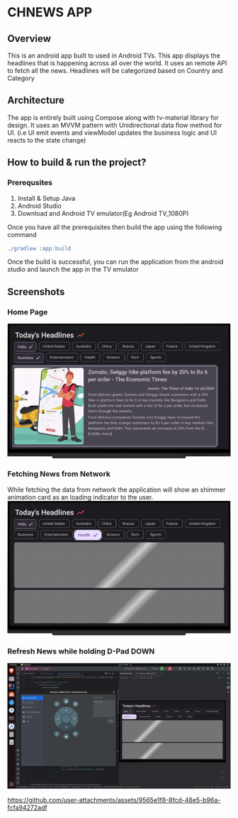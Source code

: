 # CHNEWS APP

## Overview

This is an android app built to used in Android TVs. This app displays the headlines
that is happening across all over the world. It uses an remote API to fetch all the news.
Headlines will be categorized based on Country and Category

## Architecture

The app is entirely built using Compose along with tv-material library for design. It uses an MVVM pattern
with Unidirectional data flow method for UI. (i.e UI emit events and viewModel updates the business logic and UI reacts to the state change)

## How to build & run the project?

### Prerequsites

1. Install & Setup Java
2. Android Studio
3. Download and Android TV emulator(Eg Android TV_1080P)

Once you have all the prerequisites then build the app using the following command

```gradle
./gradlew :app:build
```

Once the build is successful, you can run the application from the android studio and launch the app in the TV emulator

## Screenshots

### Home Page
<img src="screenshots/home_page.png">

### Fetching News from Network
While fetching the data from network the application will show an shimmer animation card as an loading indicator to the user.
<img src="screenshots/fetching_news.png">

### Refresh News while holding D-Pad DOWN
<img src="screenshots/news_refresh.png">


https://github.com/user-attachments/assets/9565e1f8-8fcd-48e5-b96a-fcfa94272adf
